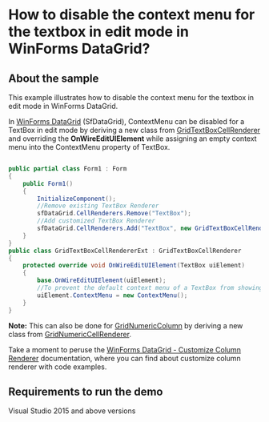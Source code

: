 # How to disable the context menu for the textbox in edit mode in WinForms DataGrid?

## About the sample
This example illustrates how to disable the context menu for the textbox in edit mode in WinForms DataGrid.

In [WinForms DataGrid](https://www.syncfusion.com/winforms-ui-controls/datagrid) (SfDataGrid), ContextMenu can be disabled for a TextBox in edit mode by deriving a new class from [GridTextBoxCellRenderer](https://help.syncfusion.com/cr/windowsforms/Syncfusion.WinForms.DataGrid.Renderers.GridTextBoxCellRenderer.html) and overriding the **OnWireEditUIElement** while assigning an empty context menu into the ContextMenu property of TextBox.

```C#

public partial class Form1 : Form
{
    public Form1()
    {
        InitializeComponent();
        //Remove existing TextBox Renderer
        sfDataGrid.CellRenderers.Remove("TextBox");
        //Add customized TextBox Renderer
        sfDataGrid.CellRenderers.Add("TextBox", new GridTextBoxCellRendererExt());
    }
}
public class GridTextBoxCellRendererExt : GridTextBoxCellRenderer
{
    protected override void OnWireEditUIElement(TextBox uiElement)
    {
        base.OnWireEditUIElement(uiElement);
        //To prevent the default context menu of a TextBox from showing up, assign a empty context menu as shown below
        uiElement.ContextMenu = new ContextMenu();
    }
} 

```
**Note:** This can also be done for [GridNumericColumn](https://help.syncfusion.com/cr/windowsforms/Syncfusion.WinForms.DataGrid.GridNumericColumn.html) by deriving a new class from [GridNumericCellRenderer](https://help.syncfusion.com/cr/windowsforms/Syncfusion.WinForms.DataGrid.Renderers.GridNumericCellRenderer.html).


Take a moment to peruse the [WinForms DataGrid - Customize Column Renderer](https://help.syncfusion.com/windowsforms/datagrid/columntypes#customize-column-renderer) documentation, where you can find about customize column renderer with code examples.

## Requirements to run the demo
Visual Studio 2015 and above versions
